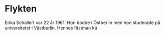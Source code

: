 # Flykten
Erika Schallert var 22 år 1961. Hon bodde i Östberlin men hon studerade på universitetet i Västberlin. Hennes fästman kä
<!--stackedit_data:
eyJoaXN0b3J5IjpbLTEzMTEwMTAzOTFdfQ==
-->